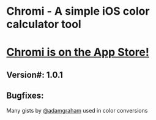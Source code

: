 # Chromi - A simple iOS color calculator tool
# [Chromi is on the App Store!](https://apps.apple.com/us/app/chromi-color-converter/id1667672833)
## Version#: 1.0.1
## Bugfixes:

Many gists by [@adamgraham](https://gist.github.com/adamgraham) used in color conversions

